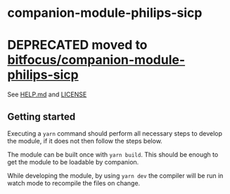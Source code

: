 # companion-module-philips-sicp

# DEPRECATED moved to [bitfocus/companion-module-philips-sicp](https://github.com/bitfocus/companion-module-philips-sicp)

See [HELP.md](./companion/HELP.md) and [LICENSE](./LICENSE)

## Getting started

Executing a `yarn` command should perform all necessary steps to develop the module, if it does not then follow the steps below.

The module can be built once with `yarn build`. This should be enough to get the module to be loadable by companion.

While developing the module, by using `yarn dev` the compiler will be run in watch mode to recompile the files on change.

